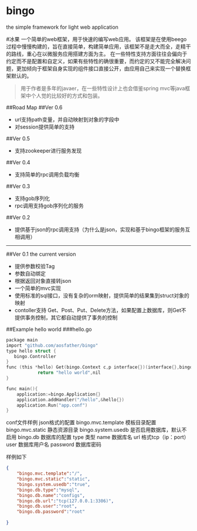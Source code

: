 # bingo
the simple framework for light web application

#冰果
一个简单的web框架，用于快速的编写web应用。
该框架是在使用beego过程中慢慢构建的，旨在直接简单，构建简单应用，该框架不是走大而全，走精干的路线，重心在以微服务应用搭建方面为主。
在一些特性支持方面往往会偏向于约定而不是配置和自定义，如果有些特性的确很重要，而约定的又不能完全解决问题，更加倾向于框架自身实现的组件接口直接公开，由应用自己来实现一个替换框架默认的。
>  用于作者是多年的javaer，在一些特性设计上也会借鉴spring mvc等java框架中个人觉的比较好的方式和包装。

##Road Map
##Ver 0.6
* url支持path变量，并自动映射到对象的字段中
* 对session提供简单的支持

##Ver 0.5
* 支持zookeeper进行服务发现

##Ver 0.4 
* 支持简单的rpc调用负载均衡

##Ver 0.3
* 支持gob序列化
* rpc调用支持gob序列化的服务

##Ver 0.2
* 提供基于json的rpc调用支持（为什么是json，实现和基于bingo框架的服务互相调用）


------------------------------------------------
##Ver 0.1 the current version
*  提供参数校验Tag
*  参数自动绑定
*  根据返回对象直接转json
*  一个简单的mvc实现
*  使用标准的sql接口，没有复杂的orm映射，提供简单的结果集到struct对象的映射
*  contoller支持 Get、Post、Put、Delete方法，如果配置上数据库，则Get不提供事务控制，其它都自动提供了事务的控制

##Example
hello world
###hello.go

```c
package main
import "github.com/aosfather/bingo"
type hello struct {
   bingo.Controller
}
func (this *hello) Get(bingo.Context c,p interface{})(interface{},bingo.BingoError){
            return "hello world",nil
}

func main(){
    application:=bingo.Application{}
    application.addHandler("/hello",&hello{})
    application.Run("app.conf")
}
```

conf文件样例
json格式的配置
 bingo.mvc.template 模板目录配置
bingo.mvc.static  静态资源目录
bingo.system.usedb 是否启用数据库，默认不启用
bingo.db 数据库的配置
type 类型
name 数据库名
url 格式tcp（ip：port） 
user 数据库用户名
password 数据库密码

样例如下
```json
{
	"bingo.mvc.template":"/",
	"bingo.mvc.static":"static",
	"bingo.system.usedb":"true",
	"bingo.db.type":"mysql",
	"bingo.db.name":"configs",
	"bingo.db.url":"tcp(127.0.0.1:3306)",
	"bingo.db.user":"root",
	"bingo.db.password":"root"
	
}
```

